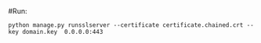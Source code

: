 #Run:

`python manage.py runsslserver --certificate certificate.chained.crt --key domain.key  0.0.0.0:443`
